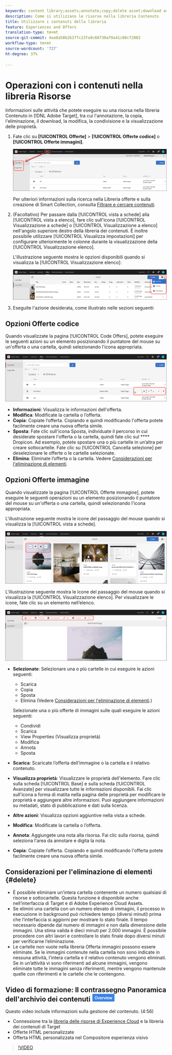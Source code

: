 ```yaml
---
keywords: content library;assets;annotate;copy;delete asset;download asset;edit content;share card;view content properties
description: Come si utilizzano le risorse nella libreria Contenuto
title: Utilizzare i contenuti della libreria
feature: Experiences and Offers
translation-type: tm+mt
source-git-commit: 4ea0a50b2b37fc23fa9c60730af9a41c80cf2082
workflow-type: tm+mt
source-wordcount: '727'
ht-degree: 37%

---
```



# Operazioni con i contenuti nella libreria Risorse

Informazioni sulle attività che potete eseguire su una risorsa nella libreria Contenuto in [!DNL Adobe Target], tra cui l&#39;annotazione, la copia, l&#39;eliminazione, il download, la modifica, la condivisione e la visualizzazione delle proprietà.

1. Fate clic su **[!UICONTROL Offerte]** > **[!UICONTROL Offerte codice]** o **[!UICONTROL Offerte immagini]**.

   ![Schede Offerte codice e Offerte immagini](/help/c-experiences/c-manage-content/assets/offers-both.png)

   Per ulteriori informazioni sulla ricerca nella Libreria offerte e sulla creazione di Smart Collection, consulta [Filtrare e cercare contenuti](/help/c-experiences/c-manage-content/filter-and-search-content.md#concept_3B59B8F025BF4CEA82ECC5199D365276).

1. (Facoltativo) Per passare dalla [!UICONTROL vista a schede] alla [!UICONTROL vista a elenco], fare clic sull&#39;icona [!UICONTROL Visualizzazione a schede] o [!UICONTROL Visualizzazione a elenco] nell&#39;angolo superiore destro della libreria dei contenuti. È inoltre possibile utilizzare [!UICONTROL Visualizza impostazioni] per configurare ulteriormente le colonne durante la visualizzazione della [!UICONTROL Visualizzazione elenco].

   L&#39;illustrazione seguente mostra le opzioni disponibili quando si visualizza la [!UICONTROL Visualizzazione elenco]:

   ![Opzioni Visualizzazione elenco](/help/c-experiences/c-manage-content/assets/view-settings-options.png)

1. Eseguite l&#39;azione desiderata, come illustrato nelle sezioni seguenti:

## Opzioni Offerte codice

Quando visualizzate la pagina [!UICONTROL Code Offers], potete eseguire le seguenti azioni su un elemento posizionando il puntatore del mouse su un&#39;offerta o una cartella, quindi selezionando l&#39;icona appropriata.

![Icone al passaggio del mouse nella scheda Code Offers (Offerte codice)](/help/c-experiences/c-manage-content/assets/code-offers-hover-icons.png)

* **Informazioni**: Visualizza le informazioni dell&#39;offerta.
* **Modifica**: Modificate la cartella o l’offerta.
* **Copia**: Copiate l’offerta. Copiando e quindi modificando l&#39;offerta potete facilmente creare una nuova offerta simile.
* **Sposta**: Fate clic sull&#39;icona Sposta, individuate il percorso in cui desiderate spostare l&#39;offerta o la cartella, quindi fate clic sul  **** Dropicon. Ad esempio, potete spostare una o più cartelle in un’altra per creare sottocartelle. Fate clic su [!UICONTROL Cancella selezione] per deselezionare le offerte o le cartelle selezionate.
* **Elimina**: Eliminate l’offerta o la cartella. Vedere [Considerazioni per l&#39;eliminazione di elementi](#delete).

## Opzioni Offerte immagine

Quando visualizzate la pagina [!UICONTROL Offerte immagine], potete eseguire le seguenti operazioni su un elemento posizionando il puntatore del mouse su un&#39;offerta o una cartella, quindi selezionando l&#39;icona appropriata.

L&#39;illustrazione seguente mostra le icone del passaggio del mouse quando si visualizza la [!UICONTROL vista a schede].

![Icone al passaggio del mouse nella scheda Offerte immagine quando si trova nella vista a schede](/help/c-experiences/c-manage-content/assets/image-offers-hover-icons.png)

L&#39;illustrazione seguente mostra le icone del passaggio del mouse quando si visualizza la [!UICONTROL Visualizzazione elenco]. Per visualizzare le icone, fate clic su un elemento nell’elenco.

![Icone al passaggio del mouse nella scheda Offerte immagine in visualizzazione elenco](/help/c-experiences/c-manage-content/assets/list-view-hover.png)

* **Selezionate**: Selezionare una o più cartelle in cui eseguire le azioni seguenti:

   * Scarica
   * Copia
   * Sposta
   * Elimina (Vedere [Considerazioni per l&#39;eliminazione di elementi](#delete).)

   Selezionate una o più offerte di immagini sulle quali eseguire le azioni seguenti:

   * Condividi
   * Scarica
   * View Properties (Visualizza proprietà)
   * Modifica
   * Annota
   * Sposta


* **Scarica**: Scaricate l’offerta dell’immagine o la cartella e il relativo contenuto.
* **Visualizza proprietà**: Visualizzare le proprietà dell&#39;elemento. Fare clic sulla scheda [!UICONTROL Base] e sulla scheda [!UICONTROL Avanzate] per visualizzare tutte le informazioni disponibili. Fai clic sull&#39;icona a forma di matita nella pagina delle proprietà per modificare le proprietà e aggiungere altre informazioni. Puoi aggiungere informazioni su metadati, stato di pubblicazione e dati sulla licenza.
* **Altre azioni**: Visualizza opzioni aggiuntive nella vista a schede.
* **Modifica**: Modificate la cartella o l’offerta.
* **Annota**: Aggiungete una nota alla risorsa. Fai clic sulla risorsa, quindi seleziona l&#39;area da annotare e digita la nota.
* **Copia**: Copiate l’offerta. Copiando e quindi modificando l&#39;offerta potete facilmente creare una nuova offerta simile.

## Considerazioni per l&#39;eliminazione di elementi {#delete}

* È possibile eliminare un’intera cartella contenente un numero qualsiasi di risorse e sottocartelle. Questa funzione è disponibile anche nell’interfaccia di Target e di Adobe Experience Cloud Assets.
* Se elimini una cartella con un numero elevato di immagini, il processo in esecuzione in background può richiedere tempo (diversi minuti) prima che l’interfaccia si aggiorni per mostrare lo stato finale. Il tempo necessario dipende dal numero di immagini e non dalla dimensione delle immagini. Una stima valida è dieci minuti per 2.000 immagini. È possibile procedere con altri lavori e controllare lo stato finale dopo diversi minuti per verificarne l’eliminazione.
* Le cartelle non vuote nella libreria Offerta immagini possono essere eliminate. Se le immagini contenute nella cartella non sono indicate in nessuna attività, l’intera cartella e il relativo contenuto vengono eliminati. Se in un’attività vi sono riferimenti ad alcune immagini, vengono eliminate tutte le immagini senza riferimenti, mentre vengono mantenute quelle con riferimenti e le cartelle che le contengono.

## Video di formazione: Il contrassegno Panoramica dell&#39;archivio dei contenuti ![a1/>](/help/assets/overview.png)

Questo video include informazioni sulla gestione del contenuto. (4:56)

* Connessione tra la [libreria delle risorse di Experience Cloud](https://experienceleague.adobe.com/docs/core-services/interface/assets/creative-cloud.html) e la libreria dei contenuti di Target
* Offerte HTML personalizzate
* Offerta HTML personalizzata nel Compositore esperienza visivo

>[!VIDEO](https://video.tv.adobe.com/v/17387)